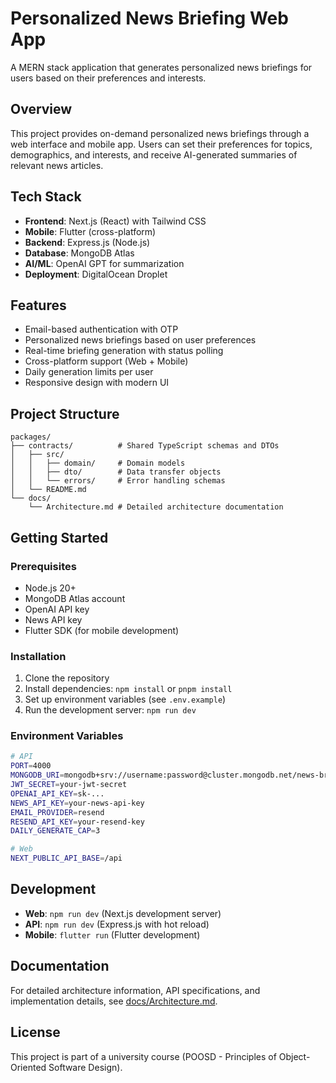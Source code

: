 # Personalized News Briefing Web App

A MERN stack application that generates personalized news briefings for users based on their preferences and interests.

## Overview

This project provides on-demand personalized news briefings through a web interface and mobile app. Users can set their preferences for topics, demographics, and interests, and receive AI-generated summaries of relevant news articles.

## Tech Stack

- **Frontend**: Next.js (React) with Tailwind CSS
- **Mobile**: Flutter (cross-platform)
- **Backend**: Express.js (Node.js)
- **Database**: MongoDB Atlas
- **AI/ML**: OpenAI GPT for summarization
- **Deployment**: DigitalOcean Droplet

## Features

- Email-based authentication with OTP
- Personalized news briefings based on user preferences
- Real-time briefing generation with status polling
- Cross-platform support (Web + Mobile)
- Daily generation limits per user
- Responsive design with modern UI

## Project Structure

```
packages/
├── contracts/          # Shared TypeScript schemas and DTOs
│   ├── src/
│   │   ├── domain/     # Domain models
│   │   ├── dto/        # Data transfer objects
│   │   └── errors/     # Error handling schemas
│   └── README.md
└── docs/
    └── Architecture.md # Detailed architecture documentation
```

## Getting Started

### Prerequisites

- Node.js 20+
- MongoDB Atlas account
- OpenAI API key
- News API key
- Flutter SDK (for mobile development)

### Installation

1. Clone the repository
2. Install dependencies: `npm install` or `pnpm install`
3. Set up environment variables (see `.env.example`)
4. Run the development server: `npm run dev`

### Environment Variables

```bash
# API
PORT=4000
MONGODB_URI=mongodb+srv://username:password@cluster.mongodb.net/news-briefing-app
JWT_SECRET=your-jwt-secret
OPENAI_API_KEY=sk-...
NEWS_API_KEY=your-news-api-key
EMAIL_PROVIDER=resend
RESEND_API_KEY=your-resend-key
DAILY_GENERATE_CAP=3

# Web
NEXT_PUBLIC_API_BASE=/api
```

## Development

- **Web**: `npm run dev` (Next.js development server)
- **API**: `npm run dev` (Express.js with hot reload)
- **Mobile**: `flutter run` (Flutter development)

## Documentation

For detailed architecture information, API specifications, and implementation details, see [docs/Architecture.md](docs/Architecture.md).

## License

This project is part of a university course (POOSD - Principles of Object-Oriented Software Design).

